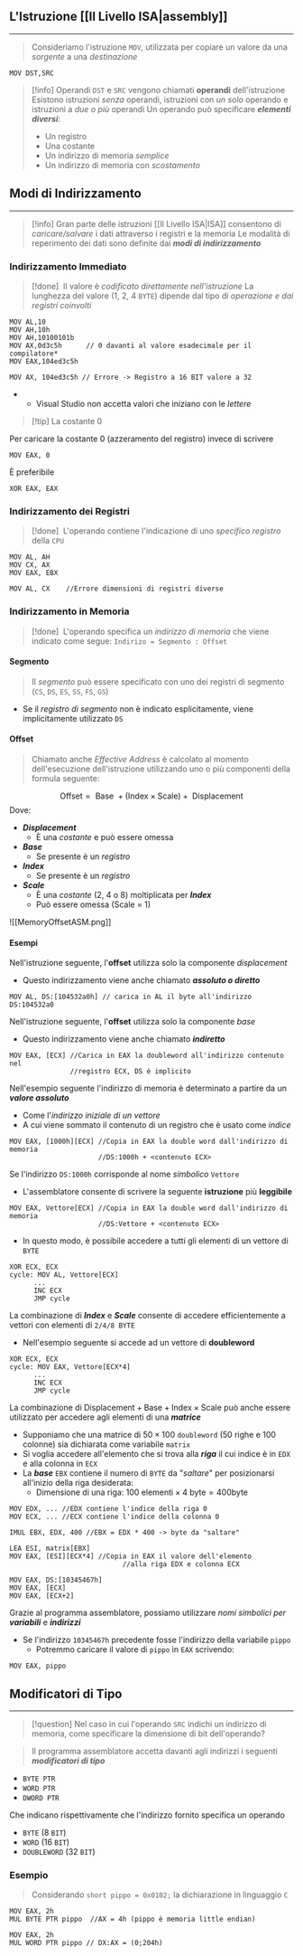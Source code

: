 ## L'Istruzione [[Il Livello ISA|assembly]]
---
> Consideriamo l'istruzione `MOV`, utilizzata per copiare un valore da una *sorgente* a una *destinazione*

```assembly
MOV DST,SRC
```

>[!info] Operandi
>`DST` e `SRC` vengono chiamati **operandi** dell'istruzione
>Esistono istruzioni *senza* operandi, istruzioni con *un solo* operando e istruzioni a *due o più* operandi
>Un operando può specificare ***elementi diversi***:
>- Un registro
>- Una costante
>- Un indirizzo di memoria *semplice*
>- Un indirizzo di memoria con *scostamento*

## Modi di Indirizzamento
---
>[!info]
>Gran parte delle istruzioni [[Il Livello ISA|ISA]] consentono di *caricare/salvare* i dati attraverso i registri e la memoria
>Le modalità di reperimento dei dati sono definite dai ***modi di indirizzamento***


### Indirizzamento Immediato
>[!done] ‎ 
>Il valore è *codificato direttamente nell'istruzione*
>La lunghezza del valore (1, 2, 4 `BYTE`) dipende dal tipo di *operazione e dai registri coinvolti*

```assembly
MOV AL,10 
MOV AH,10h 
MOV AH,10100101b 
MOV AX,0d3c5h      // 0 davanti al valore esadecimale per il compilatore* 
MOV EAX,104ed3c5h

MOV AX, 104ed3c5h // Errore -> Registro a 16 BIT valore a 32
```
* * Visual Studio non accetta valori che iniziano con le *lettere*

>[!tip] La costante $0$

Per caricare la costante $0$ (azzeramento del registro) invece di scrivere
```assembly
MOV EAX, 0
```
È preferibile
```assembly
XOR EAX, EAX
```
### Indirizzamento dei Registri
>[!done] ‎ 
>L'operando contiene l'indicazione di uno *specifico registro* della `CPU`

```assembly
MOV AL, AH
MOV CX, AX
MOV EAX, EBX

MOV AL, CX    //Errore dimensioni di registri diverse
```

### Indirizzamento in Memoria
>[!done] ‎ 
>L'operando specifica un *indirizzo di memoria* che viene indicato come segue:
>`Indirizo = Segmento : Offset`

#### Segmento
>Il *segmento* può essere specificato con uno dei registri di segmento (`CS`, `DS`, `ES`, `SS`, `FS`, `GS`)

- Se il *registro di segmento* non è indicato esplicitamente, viene implicitamente utilizzato `DS`

#### Offset
>Chiamato anche *Effective Address* è calcolato al momento dell'esecuzione dell'istruzione utilizzando uno o più componenti della formula seguente:

$$
\text{Offset}= \text{ Base } +(\text{Index}\times\text{Scale})+\text{ Displacement}
$$
Dove:
- ***Displacement***
	- È una *costante* e può essere omessa
- ***Base***
	- Se presente è un *registro*
- ***Index***
	- Se presente è un *registro*
- ***Scale***
	- È una *costante* (2, 4 o 8) moltiplicata per ***Index***
	- Può essere omessa ($\text{Scale = 1}$)

![[MemoryOffsetASM.png]]
#### Esempi
Nell'istruzione seguente, l'**offset** utilizza solo  la componente *displacement*
- Questo indirizzamento viene anche chiamato ***assoluto o diretto***

```assembly
MOV AL, DS:[104532a0h] // carica in AL il byte all'indirizzo DS:104532a0
```

Nell'istruzione seguente, l'**offset** utilizza solo la componente *base*
- Questo indirizzamento viene anche chiamato ***indiretto***
```assembly
MOV EAX, [ECX] //Carica in EAX la doubleword all'indirizzo contenuto nel
               //registro ECX, DS è implicito 
```

Nell'esempio seguente l'indirizzo di memoria è determinato a partire da un ***valore assoluto***
- Come l'*indirizzo* *iniziale di un vettore*
- A cui viene sommato il contenuto di un registro che è usato come *indice*

```assembly
MOV EAX, [1000h][ECX] //Copia in EAX la double word dall'indirizzo di memoria
					  //DS:1000h + <contenuto ECX>
```

Se l'indirizzo `DS:1000h` corrisponde al nome *simbolico* `Vettore`
- L'assemblatore consente di scrivere la seguente **istruzione** più **leggibile**

```assembly
MOV EAX, Vettore[ECX] //Copia in EAX la double word dall'indirizzo di memoria
					  //DS:Vettore + <contenuto ECX>
```

- In questo modo, è possibile accedere a tutti gli elementi di un vettore di `BYTE`

```assembly
XOR ECX, ECX
cycle: MOV AL, Vettore[ECX]
	  ...
	  INC ECX
	  JMP cycle	
```

La combinazione di ***Index*** e ***Scale*** consente di accedere efficientemente a vettori con elementi di `2/4/8 BYTE`
- Nell'esempio seguente si accede ad un vettore di **doubleword**

```assembly
XOR ECX, ECX
cycle: MOV EAX, Vettore[ECX*4]
	  ...
	  INC ECX
	  JMP cycle	
```

La combinazione di $\text{Displacement}+\text{Base}+\text{Index}\times\text{Scale}$ può anche essere utilizzato per accedere agli elementi di una ***matrice***
- Supponiamo che una matrice di $50\times100$ `doubleword` ($50$ righe e $100$ colonne) sia dichiarata come variabile `matrix`
- Si voglia accedere all'elemento che si trova alla ***riga*** il cui indice è in `EDX` e alla colonna in `ECX`
- La ***base*** `EBX` contiene il numero di `BYTE` da "*saltare*" per posizionarsi all'inizio della riga desiderata:
	- Dimensione di una riga: $100 \text{ elementi} \times4 \text{ byte}=400\text{byte}$

```assembly
MOV EDX, ... //EDX contiene l'indice della riga 0
MOV ECX, ... //ECX contiene l'indice della colonna 0

IMUL EBX, EDX, 400 //EBX = EDX * 400 -> byte da "saltare"

LEA ESI, matrix[EBX]
MOV EAX, [ESI][ECX*4] //Copia in EAX il valore dell'elemento  
                            //alla riga EDX e colonna ECX
```

```assembly
MOV EAX, DS:[10345467h]
MOV EAX, [ECX]
MOV EAX, [ECX+2]
```



Grazie al programma assemblatore, possiamo utilizzare *nomi simbolici per* ***variabili*** e ***indirizzi***
- Se l'indirizzo `10345467h` precedente fosse l'indirizzo della variabile `pippo`
	- Potremmo caricare il valore di `pippo` in `EAX` scrivendo:

```assembly
MOV EAX, pippo
```

## Modificatori di Tipo
---
>[!question] Nel caso in cui l'operando `SRC` indichi un indirizzo di memoria, come specificare la dimensione di bit dell'operando?


> Il programma assemblatore accetta davanti agli indirizzi i seguenti ***modificatori di tipo***

- `BYTE PTR`
- `WORD PTR`
- `DWORD PTR`

Che indicano rispettivamente che l'indirizzo fornito specifica un operando
- `BYTE` (8 `BIT`)
- `WORD` (16 `BIT`)
- `DOUBLEWORD` (32 `BIT`)

### Esempio
>Considerando `short pippo = 0x0102;` la dichiarazione in linguaggio `C`

```assembly
MOV EAX, 2h
MUL BYTE PTR pippo  //AX = 4h (pippo è memoria little endian)
```

```assembly
MOV EAX, 2h
MUL WORD PTR pippo // DX:AX = (0;204h)
```